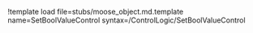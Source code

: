 !template load file=stubs/moose_object.md.template name=SetBoolValueControl syntax=/ControlLogic/SetBoolValueControl
